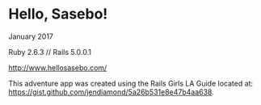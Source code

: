 # Hello, Sasebo!
January 2017

Ruby 2.6.3 // Rails 5.0.0.1

http://www.hellosasebo.com/

This adventure app was created using the Rails Girls LA Guide located at: https://gist.github.com/jendiamond/5a26b531e8e47b4aa638.
